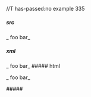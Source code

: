 //T has-passed:no
example 335
##### src
_ foo bar_
##### xml
<?xml version="1.0" encoding="UTF-8"?>
<!DOCTYPE document SYSTEM "CommonMark.dtd">
<document xmlns="http://commonmark.org/xml/1.0">
  <paragraph>
    <text>_ foo bar_</text>
  </paragraph>
</document>
##### html
<p>_ foo bar_</p>
#####
